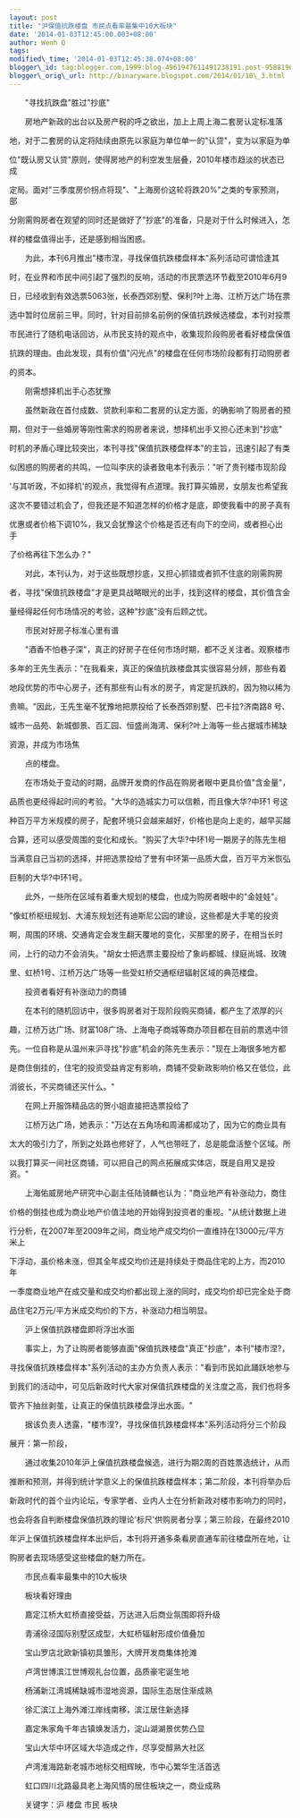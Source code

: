 ```yaml
--- 
layout: post 
title: "沪保值抗跌楼盘 市民点看率最集中10大板块" 
date: '2014-01-03T12:45:00.003+08:00' 
author: Wenh Q
tags:
modified\_time: '2014-01-03T12:45:38.074+08:00' 
blogger\_id: tag:blogger.com,1999:blog-4961947611491238191.post-958819646861614216
blogger\_orig\_url: http://binaryware.blogspot.com/2014/01/10\_3.html
---
```

<div dir="ltr">



<div class="gmail_quote">

　　"寻找抗跌盘"胜过"抄底"



　　房地产新政的出台以及房产税的呼之欲出，加上上周上海二套房认定标准落

地，对于二套房的认定将陆续由原先以家庭为单位单一的"认贷"，变为以家庭为单

位"既认房又认贷"原则，使得房地产的利空发生层叠，2010年楼市趋淡的状态已成

定局。面对"三季度房价拐点将现"、"上海房价这轮将跌20%"之类的专家预测，部

分刚需购房者在观望的同时还是做好了"抄底"的准备，只是对于什么时候进入，怎

样的楼盘值得出手，还是感到相当困惑。



　　为此，本刊6月推出"楼市涅，寻找保值抗跌楼盘样本"系列活动可谓恰逢其

时，在业界和市民中间引起了强烈的反响，活动的市民票选环节截至2010年6月9

日，已经收到有效选票5063张，长泰西郊别墅、保利?叶上海、江桥万达广场在票

选中暂时位居前三甲。同时，针对目前排名前例的保值抗跌候选楼盘，本刊对投票

市民进行了随机电话回访，从市民支持的观点中，收集现阶段购房者看好楼盘保值

抗跌的理由。由此发现，具有价值"闪光点"的楼盘在任何市场阶段都有打动购房者

的资本。



　　刚需想择机出手心态犹豫



　　虽然新政在首付成数、贷款利率和二套房的认定方面，的确影响了购房者的预

期，但对于一些婚房等刚性需求的购房者来说，想择机出手又担心还未到"抄底"

时机的矛盾心理比较突出，本刊寻找"保值抗跌楼盘样本"的主旨，迅速引起了有类

似困惑的购房者的共鸣，一位叫李庆的读者致电本刊表示："听了贵刊楼市现阶段

'与其听政，不如择机'的观点，我觉得有点道理。我打算买婚房，女朋友也希望我

这次不要错过机会了，但我还是不知道怎样的价格才是底，即使我看中的房子真有

优惠或者价格下调10%，我又会犹豫这个价格是否还有向下的空间，或者担心出手

了价格再往下怎么办？"



　　对此，本刊认为，对于这些既想抄底，又担心抓错或者抓不住底的刚需购房

者，寻找"保值抗跌楼盘"才是更具战略眼光的出手，找到这样的楼盘，其价值含金

量经得起任何市场情况的考验，这种"抄底"没有后顾之忧。



　　市民对好房子标准心里有谱



　　"酒香不怕巷子深"，真正的好房子在任何市场时期，都不乏关注者。观察楼市

多年的王先生表示："在我看来，真正的保值抗跌楼盘其实很容易分辨，那些有着

地段优势的市中心房子，还有那些有山有水的房子，肯定是抗跌的，因为物以稀为

贵嘛。"因此，王先生毫不犹豫地把票投给了长泰西郊别墅、巴卡拉?济南路8
号、

城市一品苑、新城御景、百汇园、恒盛尚海湾、保利?叶上海等一些占据城市稀缺

资源，并成为市场焦



　　点的楼盘。



　　在市场处于变动的时期，品牌开发商的作品在购房者眼中更具价值"含金量"，

品质也更经得起时间的考验。"大华的造城实力可以信赖，而且像大华?中环1
号这

种百万平方米规模的房子，配套环境只会越来越好，价格也是向上走的，越早买越

合算，还可以感受周围的变化和成长。"购买了大华?中环1号一期房子的陈先生相

当满意自己当初的选择，并把选票投给了誉有中环第一品质大盘，百万平方米恢弘

巨制的大华?中环1号。



　　此外，一些所在区域有着重大规划的楼盘，也成为购房者眼中的"金娃娃"。

"像虹桥枢纽规划、大浦东规划还有迪斯尼公园的建设，这些都是大手笔的投资

啊，周围的环境、交通肯定会发生翻天覆地的变化，买那里的房子，在相当长时

间，上行的动力不会消失。"胡女士把选票主要投给了象屿都城、绿庭尚城、玫瑰

里、虹桥1号、江桥万达广场等一些受虹桥交通枢纽辐射区域的典范楼盘。



　　投资者看好有补涨动力的商铺



　　在本刊的随机回访中，很多购房者对于现阶段购买商铺，都产生了浓厚的兴

趣，江桥万达广场、财富108广场、上海电子商城等商办项目都在目前的票选中领

先。一位自称是从温州来沪寻找"抄底"机会的陈先生表示："现在上海很多地方都

是商住倒挂的，住宅的投资受益肯定有影响，商铺不受新政影响价格又在低位，此

消彼长，不买商铺还买什么。"



　　在网上开服饰精品店的贺小姐直接把选票投给了



　　江桥万达广场，她表示："万达在五角场和周浦都成功了，因为它的商业具有

太大的吸引力了，所到之处路也修好了，人气也带旺了，总是能盘活整个区域。所

以我打算买一间社区商铺，可以把自己的网点拓展成实体店，既是自用又是投资。"



　　上海佑威房地产研究中心副主任陆骑麟也认为："商业地产有补涨动力，商住

价格的倒挂也成为商业地产价值洼地的开始得到投资者的重视。"从统计数据上进

行分析，在2007年至2009年之间，商业地产成交均价一直维持在13000元/平方米上

下浮动，虽价格未涨，但其全年成交均价还是持续处于商品住宅的上方，而2010年

一季度商业地产在成交量和成交均价都出现上涨的同时，成交均价却已完全处于商

品住宅2万元/平方米成交均价的下方，补涨动力相当明显。



　　沪上保值抗跌楼盘即将浮出水面



　　事实上，为了让购房者能够直面"保值抗跌楼盘"真正"抄底"，本刊"楼市涅?，

寻找保值抗跌楼盘样本"系列活动的主办方负责人表示："看到市民如此踊跃地参与

到我们的活动中，可见后新政时代大家对保值抗跌楼盘的关注度之高，我们也将多

管齐下抽丝剥茧，让真正的保值抗跌楼盘浮出水面。"



　　据该负责人透露，"楼市涅?，寻找保值抗跌楼盘样本"系列活动将分三个阶段

展开：第一阶段，



　　通过收集2010年沪上保值抗跌楼盘候选，进行为期2周的百姓票选统计，从而

推断和预测，并得到统计学意义上的保值抗跌楼盘样本；第二阶段，本刊将举办后

新政时代的首个业内论坛，专家学者、业内人士在分析新政对楼市影响力的同时，

也会将各自判断楼盘保值抗跌的理论'标尺'供购房者分享；第三阶段，在最终2010

年沪上保值抗跌楼盘样本出炉后，本刊将开通多条看房直通车前往楼盘所在地，让

购房者去现场感受这些楼盘的魅力所在。



　　市民点看率最集中的10大板块



　　板块看好理由



　　嘉定江桥大虹桥直接受益，万达进入后商业氛围即将升级



　　青浦徐泾国际别墅区成型，大虹桥辐射形成价值叠加



　　宝山罗店北欧新镇初具雏形，大牌开发商集体抢滩



　　卢湾世博滨江世博观礼台位置，品质豪宅诞生地



　　杨浦新江湾城稀缺城市湿地资源，国际生态居住渐成熟



　　徐汇滨江上海外滩江岸线南移，滨江居住新选择



　　嘉定朱家角千年古镇焕发活力，淀山湖湖景优势凸显



　　宝山大华中环区域大华造成之作，尽享受醇熟大社区



　　卢湾淮海路新老城市地标交相辉映，市中心繁华生活首选



　　虹口四川北路最具老上海风情的居住板块之一，商业成熟



　　关键字：沪 楼盘 市民 板块




</div>




</div>
